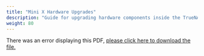 ```yaml
---
title: "Mini X Hardware Upgrades"
description: "Guide for upgrading hardware components inside the TrueNAS Mini X chassis."
weight: 80
---
```


<object data="https://www.truenas.com/docs/files/MiniXHardwareUpgradesGuide1.0.pdf" type="application/pdf" width="95%" height="1000">
  There was an error displaying this PDF, <a href="https://www.truenas.com/docs/files/MiniXHardwareUpgradesGuide1.0.pdf">please click here to download the file.</a>
</object>
